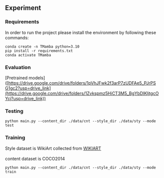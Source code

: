 
## Experiment
### Requirements
In order to run the project please install the environment by following these commands: 
```
conda create -n TMamba python=3.10
pip install -r requirements.txt
conda activate TMamba
```

### Evaluation 
[Pretrained models] ([https://drive.google.com/drive/folders/1pVhJFwk2f3arP7zUDFAe5_PJrPSG1gc2?usp=drive_link](https://drive.google.com/drive/folders/1Zvkspmz5HiCT3M5_BgYbDlKljtgcOYcj?usp=drive_link)) <br> 


### Testing
```
python main.py --content_dir ./data/cnt --style_dir ./data/sty --mode test
```

### Training  
Style dataset is WikiArt collected from [WIKIART](https://www.wikiart.org/)  <br>  
content dataset is COCO2014  <br>  

```
python main.py --content_dir ./data/cnt --style_dir ./data/sty --mode train
```


